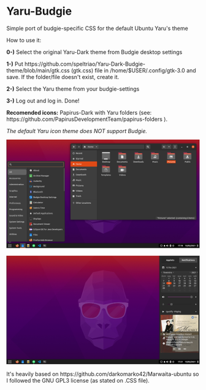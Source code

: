 # Yaru-Budgie
Simple port of budgie-specific CSS for the default Ubuntu Yaru's theme

<p>How to use it: 
<p><b>0-)</b> Select the original Yaru-Dark theme from Budgie desktop settings</p>
<p><b>1-)</b> Put https://github.com/speltriao/Yaru-Dark-Budgie-theme/blob/main/gtk.css (gtk.css) file in /home/$USER/.config/gtk-3.0 and save. If the folder/file doesn't exist, create it.</p>
<p><b>2-)</b> Select the Yaru theme from your budgie-settings </p> 
<p><b>3-)</b> Log out and log in. Done! </p> 
<p><b>Recomended icons:</b> Papirus-Dark with Yaru folders (see: https://github.com/PapirusDevelopmentTeam/papirus-folders ).
<p><i>The default Yaru icon theme does NOT support Budgie.</i>

![ScreenShot](print.png)
<br></br>
![ScreemShot](print2.png)

<p>It's heavily based on https://github.com/darkomarko42/Marwaita-ubuntu so I followed the GNU GPL3 license (as stated on .CSS file).</p>
